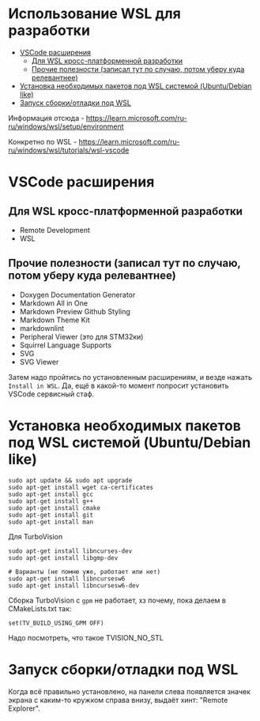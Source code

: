 # Использование WSL для разработки

  - [VSCode расширения](#user-content-vscode-расширения)
    - [Для WSL кросс-платформенной разработки](#user-content-для-wsl-кросс-платформенной-разработки)
    - [Прочие полезности (записал тут по случаю, потом уберу куда релевантнее)](#user-content-прочие-полезности-записал-тут-по-случаю-потом-уберу-куда-релевантнее)
  - [Установка необходимых пакетов под WSL системой (Ubuntu/Debian like)](#user-content-установка-необходимых-пакетов-под-wsl-системой-ubuntudebian-like)
  - [Запуск сборки/отладки под WSL](#user-content-запуск-сборкиотладки-под-wsl)


Информация отсюда - https://learn.microsoft.com/ru-ru/windows/wsl/setup/environment

Конкретно по WSL - https://learn.microsoft.com/ru-ru/windows/wsl/tutorials/wsl-vscode


# VSCode расширения

## Для WSL кросс-платформенной разработки

  - Remote Development
  - WSL

## Прочие полезности (записал тут по случаю, потом уберу куда релевантнее)

  - Doxygen Documentation Generator
  - Markdown All in One
  - Markdown Preview Github Styling
  - Markdown Theme Kit
  - markdownlint
  - Peripheral Viewer (это для STM32ки)
  - Squirrel Language Supports
  - SVG
  - SVG Viewer

Затем надо пройтись по установленным расширениям, и везде нажать `Install in WSL`. Да, ещё в какой-то момент попросит установить VSCode сервисный стаф.


# Установка необходимых пакетов под WSL системой (Ubuntu/Debian like)

```
sudo apt update && sudo apt upgrade
sudo apt-get install wget ca-certificates
sudo apt-get install gcc
sudo apt-get install g++
sudo apt-get install cmake
sudo apt-get install git
sudo apt-get install man
```

Для TurboVision
```
sudo apt-get install libncurses-dev
sudo apt-get install libgmp-dev

# Варианты (не помню уже, работает или нет)
sudo apt-get install libncursesw6
sudo apt-get install libncursesw6-dev
```

Сборка TurboVision с `gpm` не работает, хз почему, пока делаем в CMakeLists.txt так:
```
set(TV_BUILD_USING_GPM OFF)
```

Надо посмотреть, что такое TVISION_NO_STL


# Запуск сборки/отладки под WSL

Когда всё правильно установлено, на панели слева появляется значек экрана с каким-то кружком справа внизу, выдаёт хинт: "Remote Explorer".




